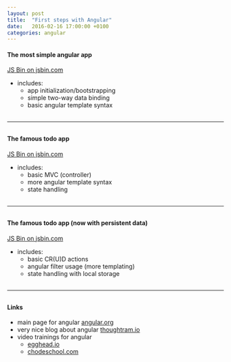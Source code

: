 ```yaml
---
layout: post
title:  "First steps with Angular"
date:   2016-02-16 17:00:00 +0100
categories: angular
---
```


#### The most simple angular app
<a class="jsbin-embed" href="http://jsbin.com/bahubiwupe/embed?html">JS Bin on jsbin.com</a><script src="http://static.jsbin.com/js/embed.min.js?3.35.9"></script>

- includes:
  - app initialization/bootstrapping
  - simple two-way data binding
  - basic angular template syntax


<hr style="margin: 30px 0;">

#### The famous todo app
<a class="jsbin-embed" href="http://jsbin.com/wofocinizo/embed?html,js">JS Bin on jsbin.com</a>
<script src="http://static.jsbin.com/js/embed.min.js?3.35.9"></script>

- includes:
  - basic MVC (controller)
  - more angular template syntax
  - state handling

<hr style="margin: 30px 0;">

#### The famous todo app (now with persistent data)
<a class="jsbin-embed" href="http://jsbin.com/konucaziri/3/embed?html,js">JS Bin on jsbin.com</a><script src="http://static.jsbin.com/js/embed.min.js?3.35.9"></script>

- includes:
  - basic CR(U)D actions
  - angular filter usage (more templating)
  - state handling with local storage

<hr style="margin: 30px 0;">

#### Links

- main page for angular [angular.org](http://angular.org)
- very nice blog about angular [thoughtram.io](http://blog.thoughtram.io/)
- video trainings for angular
  - [egghead.io](https://egghead.io/technologies/angularjs)
  - [chodeschool.com](https://www.codeschool.com/courses/shaping-up-with-angular-js)
